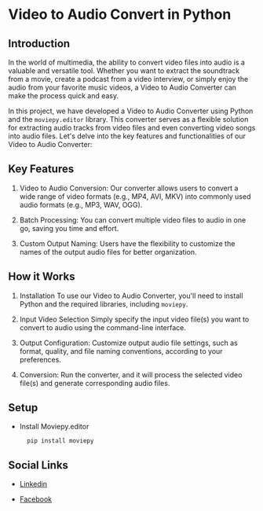 # Video to Audio Convert in Python

## Introduction

In the world of multimedia, the ability to convert video files into audio is a valuable and versatile tool. Whether you want to extract the soundtrack from a movie, create a podcast from a video interview, or simply enjoy the audio from your favorite music videos, a Video to Audio Converter can make the process quick and easy.

In this project, we have developed a Video to Audio Converter using Python and the `moviepy.editor` library. This converter serves as a flexible solution for extracting audio tracks from video files and even converting video songs into audio files. Let's delve into the key features and functionalities of our Video to Audio Converter:

## Key Features

1. Video to Audio Conversion:
   Our converter allows users to convert a wide range of video formats (e.g., MP4, AVI, MKV) into commonly used audio formats (e.g., MP3, WAV, OGG).

2. Batch Processing:
   You can convert multiple video files to audio in one go, saving you time and effort.

3. Custom Output Naming:
    Users have the flexibility to customize the names of the output audio files for better organization.

## How it Works

1. Installation
     To use our Video to Audio Converter, you'll need to install Python and the required libraries, including `moviepy`.

2. Input Video Selection
     Simply specify the input video file(s) you want to convert to audio using the command-line interface.

3. Output Configuration:
     Customize output audio file settings, such as format, quality, and file naming conventions, according to your preferences.

4. Conversion:
     Run the converter, and it will process the selected video file(s) and generate corresponding audio files.

## Setup

- Install Moviepy.editor

  ```
    pip install moviepy
  ```

## Social Links

- [Linkedin](https://www.linkedin.com/in/nithushanmohan/)

- [Facebook](https://www.facebook.com/profile.php?id=100077725721945)
